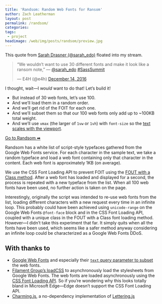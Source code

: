 ```yaml
---
title: 'Randsom: Random Web Fonts for Ransom'
author: Zach Leatherman
layout: post
permalink: /randsom/
categories:
tags:
 - project
headimage: /web/img/posts/randsom/preview.jpg
---
```


This quote from [Sarah Drasner (@sarah_edo)](https://twitter.com/sarah_edo) floated into my stream.

<blockquote class="twitter-tweet" data-lang="en"><p lang="en" dir="ltr">“We wouldn’t want to use 30 different fonts and make it look like a ransom note,” — <a href="https://twitter.com/sarah_edo">@sarah_edo</a> <a href="https://twitter.com/hashtag/SassSummit?src=hash">#SassSummit</a></p>&mdash; E4H (@e4h) <a href="https://twitter.com/e4h/status/809128467837157376">December 14, 2016</a></blockquote>

I thought, wait—I *would* want to do that! Let’s build it!

* But instead of 30 web fonts, let’s use 100.
* And we’ll load them in a random order.
* And we’ll get rid of the FOIT for each one.
* And we’ll subset them so that our 100 web fonts only add up to ~100KB total weight.
* And we’ll use `vmax` (the larger of `1vw` or `1vh`) with `font-size` so the [text scales with the viewport](https://css-tricks.com/viewport-sized-typography/).

<a href="/randsom/" class="demo">Go to Randsom ➡</a>

Randsom has a white list of script-style typefaces gathered from the Google Web Fonts service. For each character in the sample text, we take a random typeface and load a web font containing only that character in the content. Each web font is approximately 1KB (on average).

We use the CSS Font Loading API to prevent FOIT using the [FOUT with a Class method](https://www.zachleat.com/web/comprehensive-webfonts/#fout-class). After a web font has loaded and displayed for a second, the process is repeated with a new typeface from the list. When all 100 web fonts have been used, no further action is taken on the page.

Interestingly, originally the script was intended to re-use web fonts from the list, loading different characters with a new request every time in an infinite loop. This probably could have been achieved using `unicode-range` on the Google Web Fonts `@font-face` block and in the CSS Font Loading API, coupled with a unique class in the FOUT with a Class font loading method. However—I didn’t take this experiment that far. It simply quits when all the fonts have been used, which seems like a safer method anyway considering an infinite loop could be characterized as a Google Web Fonts DDoS.

## With thanks to

* [Google Web Fonts](https://fonts.google.com/) and especially their [`text` query parameter to subset](https://developers.google.com/fonts/docs/getting_started#optimizing_your_font_requests_beta) the web fonts.
* [Filament Group’s loadCSS](https://github.com/filamentgroup/loadCSS/) to asynchronously load the stylesheets from Google Web Fonts. The web fonts are loaded asynchronously using the [CSS Font Loading API](http://caniuse.com/#feat=font-loading). So if you’re wondering why this looks totally bland in Microsoft Edge—Edge doesn’t support the CSS Font Loading API.
* [Charming.js](https://github.com/yuanqing/charming), a no-dependency implementation of [Lettering.js](https://github.com/davatron5000/Lettering.js)
